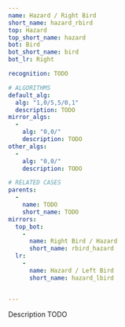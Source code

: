 ```yaml
---
name: Hazard / Right Bird
short_name: hazard_rbird
top: Hazard
top_short_name: hazard
bot: Bird
bot_short_name: bird
bot_lr: Right

recognition: TODO

# ALGORITHMS
default_alg:
  alg: "1,0/5,5/0,1"
  description: TODO
mirror_algs:
  -
    alg: "0,0/"
    description: TODO
other_algs:
  -
    alg: "0,0/"
    description: TODO

# RELATED CASES
parents:
  -
    name: TODO
    short_name: TODO
mirrors:
  top_bot:
    -
      name: Right Bird / Hazard
      short_name: rbird_hazard
  lr:
    -
      name: Hazard / Left Bird
      short_name: hazard_lbird


---
```


Description TODO

